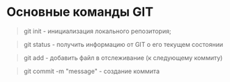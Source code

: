 # Основные команды GIT

> git init - инициализация локального репозитория;

> git status - получить информацию от GIT о его текущем состоянии


> git add - добавить файл в отслеживание (к следующему коммиту)

> git commit -m "message" - создание коммита

>